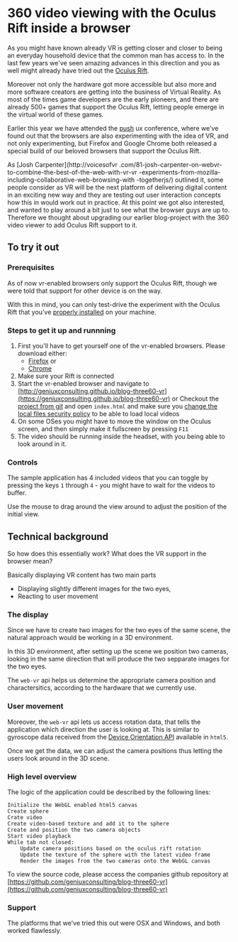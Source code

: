 360 video viewing with the Oculus Rift inside a browser
======================================================

As you might have known already VR is getting closer and closer to being an
everyday household device that the common man has access to. In the last few
years we've seen amazing advances in this direction and you as well might
already have tried out the [Oculus Rift](http://www.oculus.com/).

Moreover not only the hardware got more accessible but also more and
more software creators are getting into the business of Virtual Reality. As
most of the times game developers are the early pioneers, and there are
already 500+ games that support the Oculus Rift, letting people emerge in the
 virtual world of these games.

Earlier this year we have attended the [push](http://push-conference.com/)
ux conference, where we've found out that the browsers are also experimenting
 with the idea of VR, and not only experimenting, but Firefox and Google
 Chrome both released a special build of our beloved browsers that support
 the Oculus Rift.

As [Josh Carpenter](http://voicesofvr
.com/81-josh-carpenter-on-webvr-to-combine-the-best-of-the-web-with-vr-vr
-experiments-from-mozilla-including-collaborative-web-browsing-with
-togetherjs/) outlined it, some people consider as VR will be the next
platform of delivering digital content in an exciting new way and they are
testing out user interaction concepts how this in would work out in practice.
 At this point we got also interested, and wanted to play around a bit just to
  see what the browser guys are up to. Therefore we thought about upgrading
  our earlier blog-project with the 360 video viewer to add Oculus Rift
  support to it.


To try it out
-------------

### Prerequisites

As of now vr-enabled browsers only support the Oculus Rift, though we were told
that support for other device is on the way.

With this in mind, you can only test-drive the experiment with the Oculus
Rift that you've [properly installed](https://support.oculus.com/hc/en-us/articles/202741283-Getting-Started-with-your-new-Oculus-Rift-Development-Kit-2) on your machine.

### Steps to get it up and runnning

1. First you'll have to get yourself one of the vr-enabled browsers.
   Please download either:
    * [Firefox](http://blog.bitops.com/blog/2014/08/20/updated-firefox-vr-builds/)
      or
    * [Chrome](http://blog.tojicode.com/2014/07/bringing-vr-to-chrome.html)
1. Make sure your Rift is connected
1. Start the vr-enabled browser and navigate to [http://geniuxconsulting.github.io/blog-three60-vr](https://geniuxconsulting.github.io/blog-three60-vr)
   or
   Checkout the [project from git](https://github.com/geniuxconsulting/blog-three60-vr) and open `index.html` and make sure
    you [change the local files security policy](https://github.com/mrdoob/three.js/wiki/How-to-run-things-locally) to be able to load
    local videos
1. On some OSes you might have to move the window on the Oculus screen, and
then simply make it fullscreen by pressing `F11`
1. The video should be running inside the headset, with you being able to
look around in it.

### Controls

The sample application has 4 included videos that you can toggle by pressing
the keys `1` through `4` - you might have to wait for the videos to buffer.

Use the mouse to drag around the view around to adjust the position of the
initial view.


Technical background
--------------------

So how does this essentially work? What does the VR support in the browser mean?

Basically displaying VR content has two main parts

* Displaying slightly different images for the two eyes,
* Reacting to user movement

### The display

Since we have to create two images for the two eyes of the same scene, the
natural approach would be working in a 3D environment.

In this 3D environment, after setting up the scene we position two cameras,
looking in the same direction that will produce the two sepparate images for
the two eyes.

The `web-vr` api helps us determine the appropriate camera position and
charactersitics, according to the hardware that we currently use.

### User movement

Moreover, the `web-vr` api lets us access rotation data, that tells the
application which direction the user is looking at. This is similar to
gyroscope data received from the [Device Orientation API](http://www.html5rocks.com/en/tutorials/device/orientation/?redirect_from_locale=de)
available in `html5`.

Once we get the data, we can adjust the camera positions thus letting the
users look around in the 3D scene.

### High level overview

The logic of the application could be described by the following lines:

    Initialize the WebGL enabled html5 canvas
    Create sphere
    Crate video
    Create video-based texture and add it to the sphere
    Create and position the two camera objects
    Start video playback
    While tab not closed:
        Update camera positions based on the oculus rift rotation
        Update the texture of the sphere with the latest video frame
        Render the images from the two cameras onto the WebGL canvas

To view the source code, please access the companies github repository at
[https://github.com/geniuxconsulting/blog-three60-vr](https://github.com/geniuxconsulting/blog-three60-vr)

### Support

The platforms that we've tried this out were OSX and Windows, and both worked
 flawlessly.
